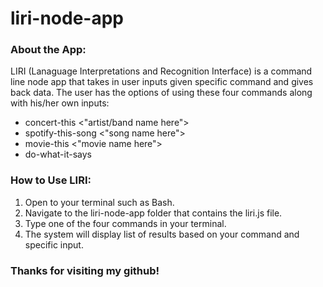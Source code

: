 # liri-node-app

### About the App:

LIRI (Lanaguage Interpretations and Recognition Interface) is a command line node app that takes in user inputs given specific command and gives back data.  The user has the options of using these four commands along with his/her own inputs:

* concert-this <"artist/band name here">
* spotify-this-song <"song name here">
* movie-this <"movie name here">
* do-what-it-says

### How to Use LIRI:

1. Open to your terminal such as Bash.
2. Navigate to the liri-node-app folder that contains the liri.js file.
3. Type one of the four commands in your terminal.  
4. The system will display list of results based on your command and specific input.

### Thanks for visiting my github!